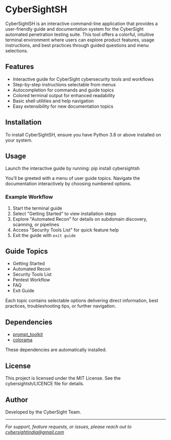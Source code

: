 # CyberSightSH

CyberSightSH is an interactive command-line application that provides a user-friendly guide and documentation system for the CyberSight automated penetration testing suite. This tool offers a colorful, intuitive terminal environment where users can explore product features, usage instructions, and best practices through guided questions and menu selections.

## Features

- Interactive guide for CyberSight cybersecurity tools and workflows
- Step-by-step instructions selectable from menus
- Autocompletion for commands and guide topics
- Colored terminal output for enhanced readability
- Basic shell utilities and help navigation
- Easy extensibility for new documentation topics

## Installation

To install CyberSightSH, ensure you have Python 3.8 or above installed on your system.


## Usage

Launch the interactive guide by running: pip install cybersightsh


You’ll be greeted with a menu of user guide topics. Navigate the documentation interactively by choosing numbered options.

### Example Workflow

1. Start the terminal guide  
2. Select "Getting Started" to view installation steps  
3. Explore "Automated Recon" for details on subdomain discovery, scanning, or pipelines  
4. Access "Security Tools List" for quick feature help  
5. Exit the guide with `exit guide`

## Guide Topics

- Getting Started
- Automated Recon
- Security Tools List
- Pentest Workflow
- FAQ
- Exit Guide

Each topic contains selectable options delivering direct information, best practices, troubleshooting tips, or further navigation.

## Dependencies

- [prompt_toolkit](https://python-prompt-toolkit.readthedocs.io/en/master/)
- [colorama](https://pypi.org/project/colorama/)

These dependencies are automatically installed.

## License

This project is licensed under the MIT License. See the cybersightsh/LICENCE file for details.

## Author

Developed by the CyberSight Team.

---

*For support, feature requests, or issues, please reach out to cybersightindia@gmail.com*

